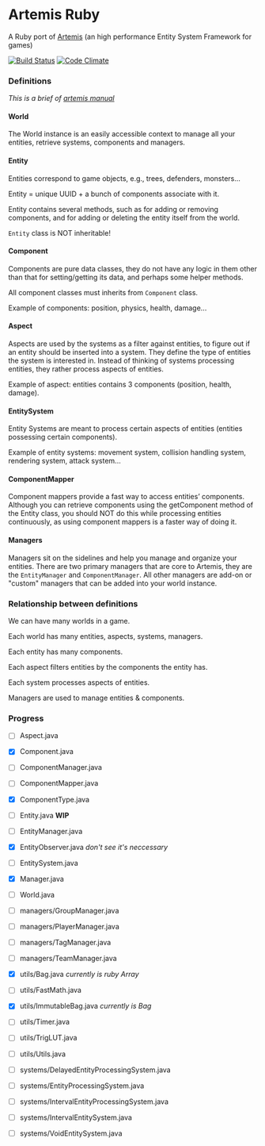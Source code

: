 Artemis Ruby
============

A Ruby port of [Artemis](http://gamadu.com/artemis/) (an high performance Entity System Framework for games)

[![Build Status](https://travis-ci.org/vinova/Artemis-Ruby.png)](https://travis-ci.org/vinova/Artemis-Ruby)
[![Code Climate](https://codeclimate.com/repos/523fb2427e00a402fc01d777/badges/a836defa7344660e1951/gpa.png)](https://codeclimate.com/repos/523fb2427e00a402fc01d777/feed)

### Definitions

_This is a brief of [artemis manual](http://gamadu.com/artemis/manual.html)_

#### World

The World instance is an easily accessible context to manage all your entities, retrieve systems, components and managers.

#### Entity

Entities correspond to game objects, e.g., trees, defenders, monsters...

Entity = unique UUID + a bunch of components associate with it.

Entity contains several methods, such as for adding or removing components, and for adding or deleting the entity itself from the world.

`Entity` class is NOT inheritable!

#### Component 

Components are pure data classes, they do not have any logic in them other than that for setting/getting its data, and perhaps some helper methods. 

All component classes must inherits from `Component` class.

Example of components: position, physics, health, damage...

#### Aspect

Aspects are used by the systems as a filter against entities, to figure out if an entity should be inserted into a system.
They define the type of entities the system is interested in. Instead of thinking of systems processing entities, they rather process aspects of entities.

Example of aspect: entities contains 3 components (position, health, damage).

#### EntitySystem

Entity Systems are meant to process certain aspects of entities (entities possessing certain components).

Example of entity systems: movement system, collision handling system, rendering system, attack system...

#### ComponentMapper

Component mappers provide a fast way to access entities’ components. Although you can retrieve components using the getComponent method of the Entity class, you should NOT do this while processing entities continuously, as using component mappers is a faster way of doing it.

#### Managers

Managers sit on the sidelines and help you manage and organize your entities. There are two primary managers that are core to Artemis, they are the `EntityManager` and `ComponentManager`. All other managers are add-on or "custom" managers that can be added into your world instance.

### Relationship between definitions

We can have many worlds in a game.

Each world has many entities, aspects, systems, managers.

Each entity has many components.

Each aspect filters entities by the components the entity has.

Each system processes aspects of entities.

Managers are used to manage entities & components.

### Progress

- [ ] Aspect.java
- [x] Component.java
- [ ] ComponentManager.java
- [ ] ComponentMapper.java
- [x] ComponentType.java
- [ ] Entity.java **WIP**
- [ ] EntityManager.java
- [x] EntityObserver.java _don't see it's neccessary_
- [ ] EntitySystem.java
- [x] Manager.java
- [ ] World.java
- [ ] managers/GroupManager.java
- [ ] managers/PlayerManager.java
- [ ] managers/TagManager.java
- [ ] managers/TeamManager.java
- [x] utils/Bag.java _currently is ruby Array_
- [ ] utils/FastMath.java
- [x] utils/ImmutableBag.java _currently is Bag_
- [ ] utils/Timer.java
- [ ] utils/TrigLUT.java
- [ ] utils/Utils.java
- [ ] systems/DelayedEntityProcessingSystem.java
- [ ] systems/EntityProcessingSystem.java
- [ ] systems/IntervalEntityProcessingSystem.java
- [ ] systems/IntervalEntitySystem.java
- [ ] systems/VoidEntitySystem.java

